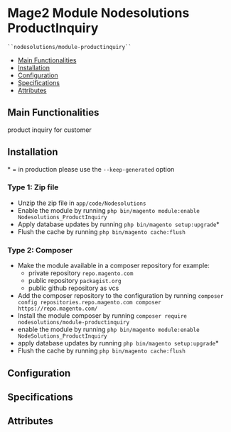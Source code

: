# Mage2 Module Nodesolutions ProductInquiry

    ``nodesolutions/module-productinquiry``

 - [Main Functionalities](#markdown-header-main-functionalities)
 - [Installation](#markdown-header-installation)
 - [Configuration](#markdown-header-configuration)
 - [Specifications](#markdown-header-specifications)
 - [Attributes](#markdown-header-attributes)


## Main Functionalities
product inquiry for customer

## Installation
\* = in production please use the `--keep-generated` option

### Type 1: Zip file

 - Unzip the zip file in `app/code/Nodesolutions`
 - Enable the module by running `php bin/magento module:enable Nodesolutions_ProductInquiry`
 - Apply database updates by running `php bin/magento setup:upgrade`\*
 - Flush the cache by running `php bin/magento cache:flush`

### Type 2: Composer

 - Make the module available in a composer repository for example:
    - private repository `repo.magento.com`
    - public repository `packagist.org`
    - public github repository as vcs
 - Add the composer repository to the configuration by running `composer config repositories.repo.magento.com composer https://repo.magento.com/`
 - Install the module composer by running `composer require nodesolutions/module-productinquiry`
 - enable the module by running `php bin/magento module:enable NodeSolutions_ProductInquiry`
 - apply database updates by running `php bin/magento setup:upgrade`\*
 - Flush the cache by running `php bin/magento cache:flush`


## Configuration




## Specifications




## Attributes
